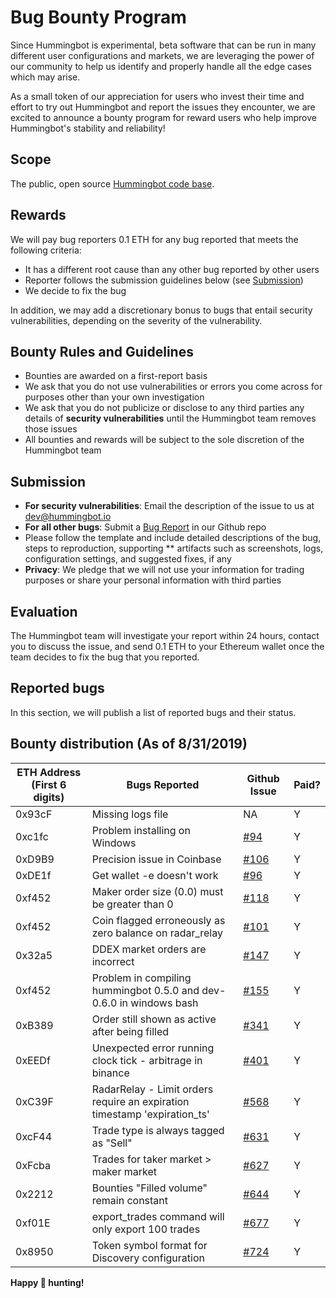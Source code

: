 # Bug Bounty Program

Since Hummingbot is experimental, beta software that can be run in many different user configurations and markets, we are leveraging the power of our community to help us identify and properly handle all the edge cases which may arise.

As a small token of our appreciation for users who invest their time and effort to try out Hummingbot and report the issues they encounter, we are excited to announce a bounty program for reward users who help improve Hummingbot's stability and reliability!

## Scope
The public, open source [Hummingbot code base](https://github.com/CoinAlpha/hummingbot).

## Rewards

We will pay bug reporters 0.1 ETH for any bug reported that meets the following criteria:

* It has a different root cause than any other bug reported by other users
* Reporter follows the submission guidelines below (see [Submission](/support/bug-bounty-program/#submission))
* We decide to fix the bug

In addition, we may add a discretionary bonus to bugs that entail security vulnerabilities, depending on the severity of the vulnerability.

## Bounty Rules and Guidelines

* Bounties are awarded on a first-report basis
* We ask that you do not use vulnerabilities or errors you come across for purposes other than your own investigation
* We ask that you do not publicize or disclose to any third parties any details of **security vulnerabilities** until the Hummingbot team removes those issues
* All bounties and rewards will be subject to the sole discretion of the Hummingbot team

## Submission

* **For security vulnerabilities**: Email the description of the issue to us at dev@hummingbot.io
* **For all other bugs**: Submit a [Bug Report](https://github.com/CoinAlpha/hummingbot/issues/new?assignees=&labels=bug&template=bug_report.md&title=%5BBUG%5D) in our Github repo
* Please follow the template and include detailed descriptions of the bug, steps to reproduction, supporting ** artifacts such as screenshots, logs, configuration settings, and suggested fixes, if any
* **Privacy**: We pledge that we will not use your information for trading purposes or share your personal information with third parties

## Evaluation
The Hummingbot team will investigate your report within 24 hours, contact you to discuss the issue, and send 0.1 ETH to your Ethereum wallet once the team decides to fix the bug that you reported.

## Reported bugs

In this section, we will publish a list of reported bugs and their status.

## Bounty distribution (As of 8/31/2019)
ETH Address (First 6 digits) | Bugs Reported | Github Issue | Paid?
---|---|---|---
 0x93cF | Missing logs file | NA | Y
 0xc1fc | Problem installing on Windows | [#94](https://github.com/CoinAlpha/hummingbot/issues/94) | Y
 0xD9B9 | Precision issue in Coinbase | [#106](https://github.com/CoinAlpha/hummingbot/issues/106) | Y
 0xDE1f | Get wallet -e doesn't work | [#96](https://github.com/CoinAlpha/hummingbot/issues/96) | Y 
 0xf452 | Maker order size (0.0) must be greater than 0 | [#118](https://github.com/CoinAlpha/hummingbot/issues/118) | Y 
 0xf452 | Coin flagged erroneously as zero balance on radar_relay | [#101](https://github.com/CoinAlpha/hummingbot/issues/101) | Y
 0x32a5 | DDEX market orders are incorrect | [#147](https://github.com/CoinAlpha/hummingbot/issues/147) | Y 
 0xf452 | Problem in compiling hummingbot 0.5.0 and dev-0.6.0 in windows bash | [#155](https://github.com/CoinAlpha/hummingbot/issues/155) | Y 
 0xB389 | Order still shown as active after being filled | [#341](https://github.com/CoinAlpha/hummingbot/issues/341) | Y 
 0xEEDf | Unexpected error running clock tick - arbitrage in binance | [#401](https://github.com/CoinAlpha/hummingbot/issues/401) | Y 
 0xC39F | RadarRelay - Limit orders require an expiration timestamp 'expiration_ts' | [#568](https://github.com/CoinAlpha/hummingbot/issues/568) | Y 
 0xcF44 | Trade type is always tagged as "Sell" | [#631](https://github.com/CoinAlpha/hummingbot/issues/631) | Y
 0xFcba | Trades for taker market > maker market | [#627](https://github.com/CoinAlpha/hummingbot/issues/627) | Y 
 0x2212 | Bounties "Filled volume" remain constant | [#644](https://github.com/CoinAlpha/hummingbot/issues/644) | Y 
 0xf01E | export_trades command will only export 100 trades | [#677](https://github.com/CoinAlpha/hummingbot/issues/677) | Y 
 0x8950 | Token symbol format for Discovery configuration | [#724](https://github.com/CoinAlpha/hummingbot/issues/724) | Y 


**Happy 🐞 hunting!**

